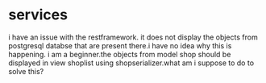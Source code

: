 # services
i have an issue with the restframework. it does not display the objects from postgresql databse that are present there.i have no idea why this is happening.
i am a beginner.the objects from model shop should be displayed in view shoplist using shopserializer.what am i suppose to do to solve this?
